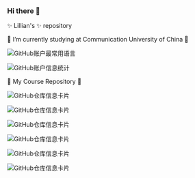 ### Hi there 👋

✨ Lillian's ✨ repository



🔭 I’m currently studying at Communication University of China 🔭

![GitHub账户最常用语言](https://github-stats.ubrong.com/api/top-langs/?username=lillian-wang512&layout=compact)

![GitHub账户信息统计](https://github-stats.ubrong.com/api?username=lillian-wang512&show_icons=true&theme=tokyonight) 


🌱 My Course Repository 🌱

![GitHub仓库信息卡片](https://github-stats.ubrong.com/api/pin/?username=lillian-wang512&repo=network-security-code)

![GitHub仓库信息卡片](https://github-stats.ubrong.com/api/pin/?username=lillian-wang512&repo=linux-experiment-demo)

![GitHub仓库信息卡片](https://github-stats.ubrong.com/api/pin/?username=lillian-wang512&repo=Cyberspace-security-countermeasures)

![GitHub仓库信息卡片](https://github-stats.ubrong.com/api/pin/?username=lillian-wang512&repo=python-code-demo)

![GitHub仓库信息卡片](https://github-stats.ubrong.com/api/pin/?username=lillian-wang512&repo=cryptography-)

![GitHub仓库信息卡片](https://github-stats.ubrong.com/api/pin/?username=lillian-wang512&repo=Mobile-Internet-Security)




<!--
**lillian-wang512/lillian-wang512** is a ✨ _special_ ✨ repository because its `README.md` (this file) appears on your GitHub profile.

Here are some ideas to get you started:
📫MY![Visitor Count](https://profile-counter.glitch.me/lillian-wang512/count.svg)Visitors
- 🔭 I’m currently working on ...
- 🌱 I’m currently learning ...
- 👯 I’m looking to collaborate on ...
- 🤔 I’m looking for help with ...
- 💬 Ask me about ...
- 📫 How to reach me: ...
- 😄 Pronouns: ...
- ⚡ Fun fact: ...

-->
